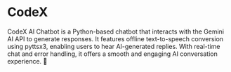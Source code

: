 # CodeX
CodeX AI Chatbot is a Python-based chatbot that interacts with the Gemini AI API to generate responses. It features offline text-to-speech conversion using pyttsx3, enabling users to hear AI-generated replies. With real-time chat and error handling, it offers a smooth and engaging AI conversation experience. 🚀
